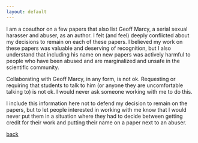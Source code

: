 ```yaml
---
layout: default
---
```


I am a coauthor on a few papers that also list Geoff Marcy, a serial sexual harasser and abuser, as an author. I felt (and feel) deeply conflicted about my decisions to remain on each of these papers. I believed my work on these papers was valuable and deserving of recognition, but I also understand that including his name on new papers was actively harmful to people who have been abused and are marginalized and unsafe in the scientific community.

Collaborating with Geoff Marcy, in any form, is not ok. Requesting or requiring that students to talk to him (or anyone they are uncomfortable talking to) is not ok. I would never ask someone working with me to do this. 

I include this information here not to defend my decision to remain on the papers, but to let people interested in working with me know that I would never put them in a situation where they had to decide between getting credit for their work and putting their name on a paper next to an abuser.

[back](./)
